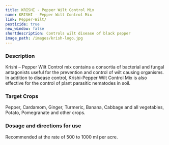 ```yaml
---
title: KRISHI - Pepper Wilt Control Mix
name: KRISHI - Pepper Wilt Control Mix
link: Pepper-Wilt/
pesticide: true
new_window: false
shortdescription: Controls wilt disease of black pepper
image_path: /images/krish-logo.jpg
---
```

### Description
Krishi – Pepper Wilt Control mix contains a consortia of bacterial and fungal antagonists useful for the prevention and control of  wilt causing organisms. In addition to disease control, Krishi-Pepper Wilt Control Mix is also effective for the control of plant parasitic nematodes in soil.

### Target Crops
Pepper, Cardamom, Ginger, Turmeric, Banana, Cabbage and all vegetables, Potato, Pomegranate and other crops.

### Dosage and directions for use
Recommended at the rate of 500 to 1000 ml per acre.
